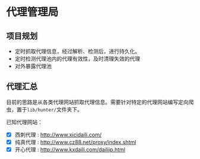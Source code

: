 # 代理管理局



## 项目规划

* 定时抓取代理信息，经过解析、检测后，进行持久化。
* 定时检测代理池内的代理有效性，及时清理失效的代理
* 对外暴露代理池

## 代理汇总

目前的思路是从各类代理网站抓取代理信息。需要针对特定的代理网站编写定向爬虫，置于`lib/hunter/`文件夹下。

已知代理网站：

- [x] 西刺代理 : http://www.xicidaili.com/
- [x] 纯真代理 : http://www.cz88.net/proxy/index.shtml
- [x] 开心代理 : http://www.kxdaili.com/dailiip.html
